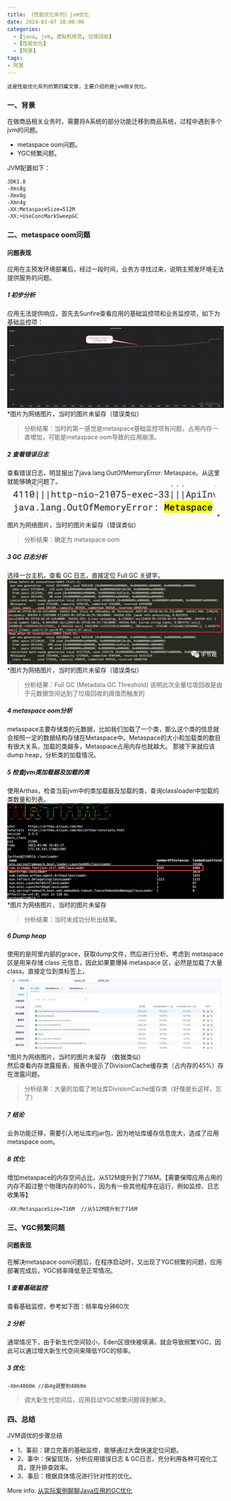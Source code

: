 ```yaml
---
title: 《性能优化系列》jvm优化
date: 2024-03-07 10:00:00
categories:
  - [java, jvm, 虚拟机规范, 垃圾回收]
  - [性能优化]
  - [阿里]
tags:
- 阿里
---
```


    这是性能优化系列的第四篇文章，主要介绍的是jvm相关优化。

### 一、背景
在做商品相关业务时，需要将A系统的部分功能迁移到商品系统，过程中遇到多个jvm的问题。
- metaspace oom问题。
- YGC频繁问题。

<!-- more -->

JVM配置如下：
```
JDK1.8
-Xms8g
-Xmx8g
-Xmn4g
-XX:MetaspaceSize=512M
-XX:+UseConcMarkSweepGC
```

### 二、metaspace oom问题

#### 问题表现
应用在主预发环境部署后，经过一段时间，业务方寻找过来，说明主预发环境无法提供服务的问题。

##### 1 初步分析
应用无法提供响应，首先去Sunfire查看应用的基础监控项和业务监控项，如下为基础监控项：
![metaspaceoom](2024-03-07-性能优化-jvm优化/metaspaceoom.png)
*图片为网络图片，当时的图片未留存（错误类似）   
> 分析结果：当时的第一感觉是metaspace基础监控项有问题，占用内存一直增加，可能是metaspace oom导致的应用崩溃。

##### 2 查看错误日志
查看错误日志，明显报出了java.lang.OutOfMemoryError: Metaspace。从这里就能够确定问题了。
![metaspaceoom](2024-03-07-性能优化-jvm优化/业务日志.png)
*图片为网络图片，当时的图片未留存（错误类似）

> 分析结果：确定为 metaspace oom
##### 3 GC 日志分析
选择一台主机，查看 GC 日志，直接定位 Full GC 关键字。
![metaspaceoom](2024-03-07-性能优化-jvm优化/GC日志.png)
*图片为网络图片，当时的图片未留存（错误类似）

> 分析结果：Full GC (Metadata GC Threshold) 说明此次全量垃圾回收是由于元数据空间达到了垃圾回收的阈值而触发的

##### 4 metaspace oom分析
metaspace主要存储类的元数据，比如我们加载了一个类，那么这个类的信息就会按照一定的数据结构存储在Metaspace中。Metaspace的大小和加载类的数目有很大关系，加载的类越多，Metaspace占用内存也就越大。
那接下来就应该dump heap，分析类的加载情况。

##### 5 检查jvm类加载器及加载的类
使用Arthas，检查当前jvm中的类加载器及加载的类，查询classloader中加载的类数量和列表。
![metaspaceoom](2024-03-07-性能优化-jvm优化/classloader.png)
*图片为网络图片，当时的图片未留存

>分析结果：当时未成功分析出结果。

##### 6 Dump heap
使用的是阿里内部的grace，获取dump文件，然后进行分析。考虑到 metaspace 区是用来存储 class 元信息，因此如果要爆掉 metaspace 区，必然是加载了大量 class。直接定位到类标签上，
![metaspaceoom](2024-03-07-性能优化-jvm优化/类视图.png)
*图片为网络图片，当时的图片未留存 （数据类似）  
然后查看内存泄露报表，报表中提示了DivisionCache缓存类（占内存的45%）存在泄露问题。
> 分析结果：大量的加载了地址库DivisionCache缓存类（好像是长这样，忘了）

##### 7 结论
业务功能迁移，需要引入地址库的jar包，因为地址库缓存信息庞大，造成了应用metaspace oom。

##### 8 优化
增加metaspace的内存空间占比，从512M提升到了716M。【需要保障应用占用的内存不超过整个物理内存的80%，因为有一些其他程序在运行，例如监控、日志收集等】

```
-XX:MetaspaceSize=716M  //从512M提升到了716M
```

### 三、YGC频繁问题

#### 问题表现
在解决metaspace oom问题后，在程序启动时，又出现了YGC频繁的问题，应用部署完成后，YGC频率降低至正常情况。

##### 1 查看基础监控
查看基础监控，参考如下图：频率每分钟80次

##### 2 分析
通常情况下，由于新生代空间较小，Eden区很快被填满，就会导致频繁YGC，因此可以通过增大新生代空间来降低YGC的频率。

##### 3 优化
```
-Xmn4860m //由4g调整到4860m
```
> 调大新生代空间后，应用启动YGC频繁问题得到解决。


### 四、总结
JVM调优的步骤总结
- 1、事前：建立完善的基础监控，能够通过大盘快速定位问题。
- 2、事中：保留现场，分析应用错误日志 & GC日志，充分利用各种可视化工具，提升排查效率。
- 3、事后：根据具体情况进行针对性的优化。


More info: [从实际案例聊聊Java应用的GC优化](https://tech.meituan.com/2017/12/29/jvm-optimize.html)